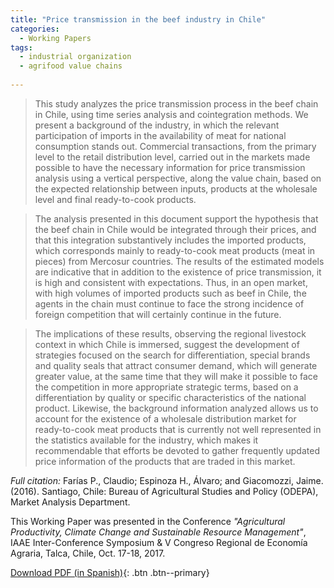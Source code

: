 ```yaml
---
title: "Price transmission in the beef industry in Chile"
categories:
  - Working Papers
tags:
  - industrial organization
  - agrifood value chains
  
---
```


> This study analyzes the price transmission process in the beef chain in Chile, using time series analysis and cointegration methods. We present a background of the industry, in which the relevant participation of imports in the availability of meat for national consumption stands out. Commercial transactions, from the primary level to the retail distribution level, carried out in the markets made possible to have the necessary information for price transmission analysis using a vertical perspective, along the value chain, based on the expected relationship between inputs, products at the wholesale level and final ready-to-cook products.

> The analysis presented in this document support the hypothesis that the beef chain in Chile would be integrated through their prices, and that this integration substantively includes the imported products, which corresponds mainly to ready-to-cook meat products (meat in pieces) from Mercosur countries. The results of the estimated models are indicative that in addition to the existence of price transmission, it is high and consistent with expectations. Thus, in an open market, with high volumes of imported products such as beef in Chile, the agents in the chain must continue to face the strong incidence of foreign competition that will certainly continue in the future.

> The implications of these results, observing the regional livestock context in which Chile is immersed, suggest the development of strategies focused on the search for differentiation, special brands and quality seals that attract consumer demand, which will generate greater value, at the same time that they will make it possible to face the competition in more appropriate strategic terms, based on a differentiation by quality or specific characteristics of the national product. Likewise, the background information analyzed allows us to account for the existence of a wholesale distribution market for ready-to-cook meat products that is currently not well represented in the statistics available for the industry, which makes it recommendable that efforts be devoted to gather frequently updated price information of the products that are traded in this market.

*Full citation:* Farías P., Claudio; Espinoza H., Álvaro; and Giacomozzi, Jaime. (2016). Santiago, Chile: Bureau of Agricultural Studies and Policy (ODEPA), Market Analysis Department.

This Working Paper was presented in the Conference *"Agricultural Productivity, Climate Change and Sustainable Resource Management"*, IAAE Inter-Conference Symposium & V Congreso Regional de Economía Agraria, Talca, Chile, Oct. 17-18, 2017.

[Download PDF (in Spanish)](https://www.odepa.gob.cl/wp-content/uploads/2017/12/cadenaCarneBovina.pdf){: .btn .btn--primary}



